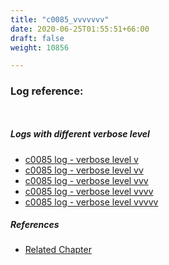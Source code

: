 ```yaml
---
title: "c0085_vvvvvvv"
date: 2020-06-25T01:55:51+66:00
draft: false
weight: 10856

---
```


### Log reference: <no value>

```
    
```

##### Logs with different verbose level
* [c0085 log - verbose level v](../../logs/c0085_v)
* [c0085 log - verbose level vv](../../logs/c0085_vv)
* [c0085 log - verbose level vvv](../../logs/c0085_vvv)
* [c0085 log - verbose level vvvv](../../logs/c0085_vvvv)
* [c0085 log - verbose level vvvvv](../../logs/c0085_vvvvv)

##### References
* [Related Chapter](../../template/c0085)
